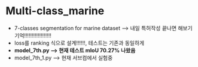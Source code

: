 # Multi-class_marine
* 7-classes segmentation for marine dataset --> 내일 특허작성 끝나면 해보기 기억!!!!!!!!!!!!!!!!!!
* loss를 ranking 식으로 설계!!!!!!, 테스트는 기존과 동일하게
* **model_7th.py --> 현재 테스트 mIoU 70.27% 나왔음**
* model_7th_1.py --> 현재 서브컴에서 실험중
